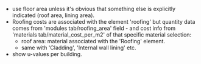 * use floor area unless it's obvious that something else is explicitly indicated (roof area, lining area).
* Roofing costs are associated with the element 'roofing' but quantity data comes from 'modules tab/roofing_area' field - and cost info from 'materials tab/material_cost_per_m2' of that specific material selection:
  * roof area: material associated with the 'Roofing' element.
  * same with 'Cladding', 'Internal wall lining' etc.
* show u-values per building.
